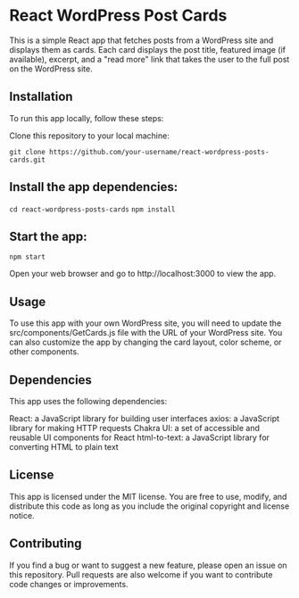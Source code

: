 # React WordPress Post Cards

This is a simple React app that fetches posts from a WordPress site and displays them as cards. Each card displays the post title, featured image (if available), excerpt, and a "read more" link that takes the user to the full post on the WordPress site.

## Installation

To run this app locally, follow these steps:

Clone this repository to your local machine:

`git clone https://github.com/your-username/react-wordpress-posts-cards.git`

## Install the app dependencies:

`cd react-wordpress-posts-cards`
`npm install`

## Start the app:

`npm start`

Open your web browser and go to http://localhost:3000 to view the app.

## Usage

To use this app with your own WordPress site, you will need to update the src/components/GetCards.js file with the URL of your WordPress site. You can also customize the app by changing the card layout, color scheme, or other components.

## Dependencies

This app uses the following dependencies:

React: a JavaScript library for building user interfaces
axios: a JavaScript library for making HTTP requests
Chakra UI: a set of accessible and reusable UI components for React
html-to-text: a JavaScript library for converting HTML to plain text

## License

This app is licensed under the MIT license. You are free to use, modify, and distribute this code as long as you include the original copyright and license notice.

## Contributing

If you find a bug or want to suggest a new feature, please open an issue on this repository. Pull requests are also welcome if you want to contribute code changes or improvements.
